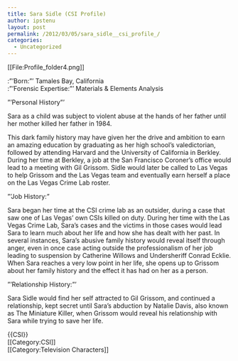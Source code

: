 ```yaml
---
title: Sara Sidle (CSI Profile)
author: ipstenu
layout: post
permalink: /2012/03/05/sara_sidle__csi_profile_/
categories:
  - Uncategorized
---
```

[[File:Profile_folder4.png]]

:&#8221;&#8217;Born:&#8221;&#8217; Tamales Bay, California  
:&#8221;&#8217;Forensic Expertise:&#8221;&#8217; Materials & Elements Analysis

&#8221;&#8217;Personal History&#8221;&#8217;

Sara as a child was subject to violent abuse at the hands of her father until her mother killed her father in 1984.

This dark family history may have given her the drive and ambition to earn an amazing education by graduating as her high school&#8217;s valedictorian, followed by attending Harvard and the University of California in Berkley. During her time at Berkley, a job at the San Francisco Coroner&#8217;s office would lead to a meeting with Gil Grissom. Sidle would later be called to Las Vegas to help Grissom and the Las Vegas team and eventually earn herself a place on the Las Vegas Crime Lab roster.

&#8221;&#8217;Job History:&#8221;

Sara began her time at the CSI crime lab as an outsider, during a case that saw one of Las Vegas&#8217; own CSIs killed on duty. During her time with the Las Vegas Crime Lab, Sara&#8217;s cases and the victims in those cases would lead Sara to learn much about her life and how she has dealt with her past. In several instances, Sara&#8217;s abusive family history would reveal itself through anger, even in once case acting outside the professionalism of her job leading to suspension by Catherine Willows and Undersheriff Conrad Ecklie. When Sara reaches a very low point in her life, she opens up to Grissom about her family history and the effect it has had on her as a person.

&#8221;&#8217;Relationship History:&#8221;&#8217;

Sara Sidle would find her self attracted to Gil Grissom, and continued a relationship, kept secret until Sara&#8217;s abduction by Natalie Davis, also known as The Miniature Killer, when Grissom would reveal his relationship with Sara while trying to save her life.

{{CSI}}  
[[Category:CSI]]  
[[Category:Television Characters]]
